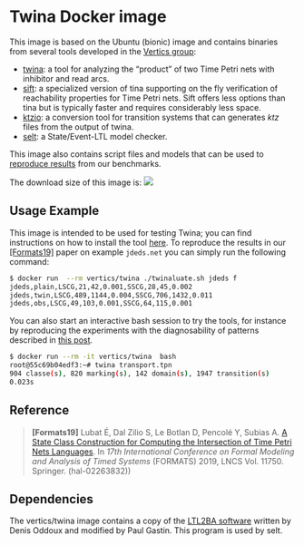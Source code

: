 # Twina Docker image

This image is based on the Ubuntu (bionic) image and contains binaries from
several tools developed in the [Vertics
group](https://www.laas.fr/public/en/vertics):

* [twina](https://projects.laas.fr/twina/): a tool for analyzing the “product”
  of two Time Petri nets with inhibitor and read arcs.
* [sift](http://projects.laas.fr/tina/): a specialized version of tina
  supporting on the fly verification of reachability properties for Time Petri
  nets. Sift offers less options than tina but is typically faster and requires
  considerably less space.
* [ktzio](http://projects.laas.fr/tina/manuals/ktzio.html): a conversion tool
  for transition systems that can generates _ktz_ files from the output of
  twina.
* [selt](http://projects.laas.fr/tina/manuals/selt.html): a State/Event-LTL
  model checker.

This image also contains script files and models that can be used to [reproduce
results](https://projects.laas.fr/twina/post/reproducibility/) from our
benchmarks.

The download size of this image is:
[![](https://images.microbadger.com/badges/image/vertics/twina.svg)](https://microbadger.com/images/vertics/twina)

## Usage Example

This image is intended to be used for testing Twina; you can find instructions
on how to install the tool [here](https://projects.laas.fr/twina/#download). To
reproduce the results in our [\[Formats19\]](#ref1) paper on example
``jdeds.net`` you can simply run the following command:

```sh
$ docker run  --rm vertics/twina ./twinaluate.sh jdeds f
jdeds,plain,LSCG,21,42,0.001,SSCG,28,45,0.002
jdeds,twin,LSCG,489,1144,0.004,SSCG,706,1432,0.011
jdeds,obs,LSCG,49,103,0.001,SSCG,64,115,0.001
```

You can also start an interactive bash session to try the tools, for instance by
reproducing the experiments with the diagnosability of patterns described in
[this post](https://projects.laas.fr/twina/post/benchmark_patterns/).

```sh
$ docker run --rm -it vertics/twina  bash
root@55c69b04edf3:~# twina transport.tpn
904 classe(s), 820 marking(s), 142 domain(s), 1947 transition(s)
0.023s
```

## Reference

> <b id="ref1">\[Formats19\]</b> Lubat É, Dal Zilio S, Le Botlan D, Pencolé Y,
  Subias A. [A State Class Construction for Computing the Intersection of Time
  Petri Nets Languages](https://hal.laas.fr/hal-02263832). In _17th
  International Conference on Formal Modeling and Analysis of Timed Systems_
  (FORMATS) 2019, LNCS Vol. 11750. Springer. (hal-02263832))

## Dependencies

The vertics/twina image contains a copy of the [LTL2BA
software](http://www.lsv.fr/~gastin/ltl2ba/) written by Denis Oddoux and
modified by Paul Gastin. This program is used by selt.
